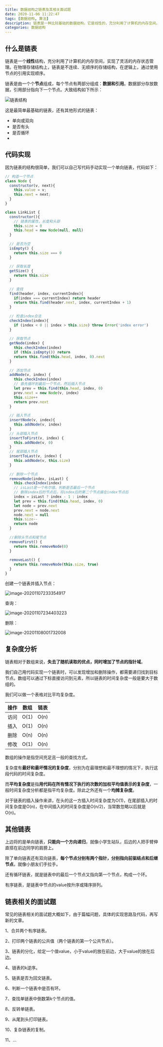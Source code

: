 ```yaml
---
title: 数据结构之链表及其相关面试题
date: 2020-11-06 11:22:47
tags: [数据结构, 算法]
description: 链表是一种比较基础的数据结构，它是线性的，充分利用了计算机的内存空间，实现了灵活的内存管理状态。在物理结构上，链表是不连续的；在逻辑上，我们使用节点的引用顺序实现了连续性。
categories: 数据结构
---
```


## 什么是链表

链表是一个**线性**结构，充分利用了计算机的内存空间，实现了灵活的内存状态管理。在物理存储结构上，链表是不连续、无顺序的存储结构，在逻辑上，通过使用节点的引用实现顺序。

链表是由一个个**节点**组成，每个节点有两部分组成：**数据和引用**。数据部分存放数据，引用部分指向下一个节点。大致结构如下所示：

![链表结构](数据结构之链表及其相关面试题/16388487759b1152)

这是最简单最基础的链表，还有其他形式的链表：

- 单向或双向
- 是否有头
- 是否循环
- 

## 代码实现

因为链表的结构很简单，我们可以自己写代码手动实现一个单向链表，代码如下：

``` js
// 构造一个节点
class Node {
  constructor(v, next){
    this.value = v;
    this.next = next;
  }
}

class LinkList {
  constructor(){
    // 链表的属性，长度和头部
    this.size = 0
    this.head = new Node(null, null)
  }
    
  // 是否为空
  isEmpty() {
    return this.size === 0
  }
  
  // 获取长度
  getSize() {
    return this.size
  }
   
  // 查找
  find(header, index, currentIndex){
    if(index === currentIndex) return header
    return this.find(header.next, index, currentIndex + 1)
  }
    
  // 检查index合法
  checkIndex(index){
    if (index < 0 || index > this.size) throw Error('index error')
  }
    
  // 获取节点
  getNode(index) {
    this.checkIndex(index)
    if (this.isEmpty()) return
    return this.find(this.head, index, 0).next
  }
    
  // 添加节点
  addNode(v, index) {
    this.checkIndex(index)
    // 首先循环到最后一个节点，然后插入节点
    let prev = this.find(this.head, index, 0)
    prev.next = new Node(v, index)
    this.size++
    return prev.next
  }
    
  // 插入节点
  insertNode(v, index){
    this.addNode(v, index)
  }
  // 头部插入节点
  insertToFirst(v, index) {
    this.addNode(v, 0)
  }
  // 尾部插入节点
  insertToLast(v, index) {
    this.addNode(v, this.size)
  }
    
  // 删除一个节点
  removeNode(index, isLast) {
    this.checkIndex(index)
    // isLast是一个布尔值，判断是否最后一个节点
    // 删除index后的节点后，将index后的第二个节点接在index节点后
    index = isLast ? index - 1 : index
    let prev = this.find(this.head, index, 0)
    let node = prev.next
    prev.next = node.next
    node.next = null
    this.size--
    return node
  }
    
  //删除头节点和尾节点
  removeFirst() {
    return this.removeNode(0)
  }
    
  removeLast() {
    return this.removeNode(this.size, true)
  }
}
```

创建一个链表并插入节点：

![image-20201107233354917](数据结构之链表及其相关面试题/image-20201107233354917.png)

查询：

![image-20201107234403223](数据结构之链表及其相关面试题/image-20201107234403223.png)

删除：

![image-20201108001732008](数据结构之链表及其相关面试题/image-20201108001732008.png)

## 复杂度分析

链表相对于数组来说，**失去了随机读取的优点，同时增加了节点的指针域**。

我们自己用代码实现一个链表时，可以发现增加和删除操作，都需要递归找到目标节点。数组可以通过下标直接访问到元素，所以链表的时间复杂度一般是要大于数组的。

我们可以做一个表格对比平均复杂度。

| 操作 | 数组 | 链表 |
| :--: | :--: | :--: |
| 访问 | O(1) | O(n) |
| 插入 | O(1) | O(n) |
| 删除 | O(n) | O(n) |
| 修改 | O(1) | O(n) |

数组的操作是指空间充足且一般的查找方式。

复杂度有**最好和最坏情况的复杂度**，分别为在最理想和最不理想的情况下，执行这段代码的时间复杂度。

而**平均复杂度**是指**用代码在所有情况下执行的次数的加权平均值表示的复杂度**，一般时间复杂度分析都是指平均复杂度。除此之外还有一个**均摊复杂度**。

对于链表的插入操作来讲，在头的这一方插入时间复杂度为O(1)，在尾部插入的时间复杂度是O(n)，在中间插入的时间复杂度是O(n/2)，当常数忽略以后就是O(n)。

## 其他链表

上边将的是单向链表，**只能向一个方向递归**，就像小学生站队，后边的人把手臂伸直搭在前边同学的肩膀上。

除了单向链表还有双向链表，**每个节点分别有两个指针，分别指向前驱结点和后继节点**，就像小朋友们手拉手。

还有循环链表，就是链表中的最后一个节点又指向第一个节点，构成一个环。

有序链表，是链表中节点的value按升序或降序排列。

## 链表相关的面试题

常见的链表相关的面试题大概如下，由于篇幅问题，具体的实现思路及代码，再写新的文章。

1、合并两个有序链表。

2、打印两个链表的公共值（两个链表的第一个公共节点）。

3、链表的分化，给定一个值value，小于value的放在前边，大于value的放在后边。

4、链表的k逆序。

5、链表是否为回文链表。

6、判断一个链表中是否有环。

7、查找单链表中倒数第k个节点的值。

8、反转单链表。

9、从尾到头打印链表。

10、复杂链表的复制。

11、...





